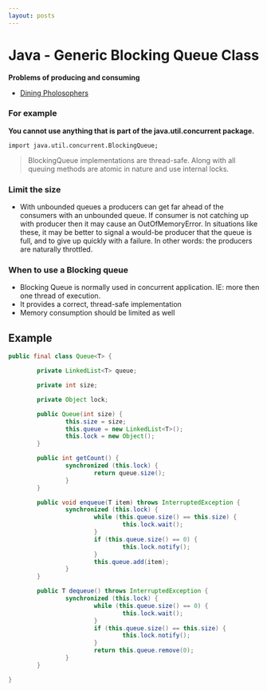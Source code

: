 ```yaml
---
layout: posts
---
```


# Java - Generic Blocking Queue Class

**Problems of producing and consuming**

+ [Dining Pholosophers](https://en.wikipedia.org/wiki/Dining_philosophers_problem)

### For example

**You cannot use anything that is part of the java.util.concurrent package.**

`import java.util.concurrent.BlockingQueue;`

> BlockingQueue implementations are thread-safe. Along with all queuing methods are atomic in nature and use internal locks.

### Limit the size

+ With unbounded queues a producers can get far ahead of the consumers with an unbounded queue. If consumer is not catching up with producer then it may cause an OutOfMemoryError. In situations like these, it may be better to signal a would-be producer that the queue is full, and to give up quickly with a failure. In other words: the producers are naturally throttled.

### When to use a Blocking queue

+ Blocking Queue is normally used in concurrent application. IE: more then one thread of execution.
+ It provides a correct, thread-safe implementation
+ Memory consumption should be limited as well

## Example

```java
public final class Queue<T> {

        private LinkedList<T> queue;

        private int size;

        private Object lock;

        public Queue(int size) {
                this.size = size;
                this.queue = new LinkedList<T>();
                this.lock = new Object();
        }

        public int getCount() {
                synchronized (this.lock) {
                        return queue.size();
                }
        }

        public void enqueue(T item) throws InterruptedException {
                synchronized (this.lock) {
                        while (this.queue.size() == this.size) {
                                this.lock.wait();
                        }
                        if (this.queue.size() == 0) {
                                this.lock.notify();
                        }
                        this.queue.add(item);
                }
        }

        public T dequeue() throws InterruptedException {
                synchronized (this.lock) {
                        while (this.queue.size() == 0) {
                                this.lock.wait();
                        }
                        if (this.queue.size() == this.size) {
                                this.lock.notify();
                        }
                        return this.queue.remove(0);
                }
        }

}
```
